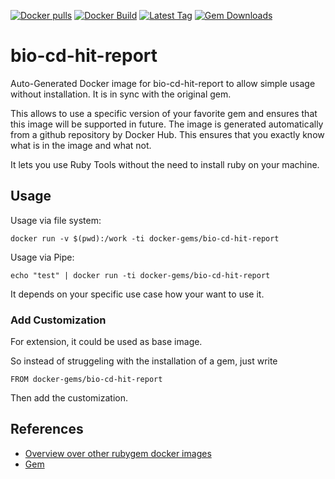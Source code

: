 [![Docker pulls](https://img.shields.io/docker/pulls/rubygem/bio-cd-hit-report.svg)](https://hub.docker.com/r/rubygem/bio-cd-hit-report/)
[![Docker Build](https://img.shields.io/docker/automated/rubygem/bio-cd-hit-report.svg)](https://hub.docker.com/r/rubygem/bio-cd-hit-report/)
[![Latest Tag](https://img.shields.io/github/tag/docker-rubygem/bio-cd-hit-report.svg)](https://hub.docker.com/r/rubygem/bio-cd-hit-report/)
[![Gem Downloads](https://img.shields.io/gem/dt/bio-cd-hit-report.svg)](https://rubygems.org/gems/bio-cd-hit-report/)
# bio-cd-hit-report

Auto-Generated Docker image for bio-cd-hit-report to allow simple usage without installation.
It is in sync with the original gem.

This allows to use a specific version of your favorite gem and ensures that this image will be supported in future.
The image is generated automatically from a github repository by Docker Hub.
This ensures that you exactly know what is in the image and what not.

It lets you use Ruby Tools without the need to install ruby on your machine.

## Usage

Usage via file system:

`docker run -v $(pwd):/work -ti docker-gems/bio-cd-hit-report`

Usage via Pipe:

`echo "test" | docker run -ti docker-gems/bio-cd-hit-report`

It depends on your specific use case how your want to use it.

### Add Customization

For extension, it could be used as base image.

So instead of struggeling with the installation of a gem, just write

`FROM docker-gems/bio-cd-hit-report`

Then add the customization.

## References

 - [Overview over other rubygem docker images](https://github.com/thinkbot/docker-rubygem)
 - [Gem](https://rubygems.org/gems/bio-cd-hit-report/)
